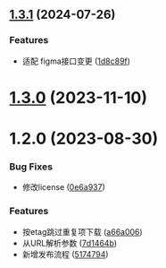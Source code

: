 ## [1.3.1](https://github.com/someBrown/fig-save/compare/v1.3.0...v1.3.1) (2024-07-26)


### Features

* 适配 figma接口变更 ([1d8c89f](https://github.com/someBrown/fig-save/commit/1d8c89f15872c211b5414fd837c030e9733f0468))



# [1.3.0](https://github.com/someBrown/fig-save/compare/v1.2.0...v1.3.0) (2023-11-10)



# 1.2.0 (2023-08-30)


### Bug Fixes

* 修改license ([0e6a937](https://github.com/someBrown/fig-save/commit/0e6a937aa5da2a3709620927a0a7ec07bcb33ee7))


### Features

* 按etag跳过重复项下载 ([a66a006](https://github.com/someBrown/fig-save/commit/a66a006c73367821f97175c8e8aac7ccd7d797df))
* 从URL解析参数 ([7d1464b](https://github.com/someBrown/fig-save/commit/7d1464bf88347d383e1823ac9c222dd0305e2b03))
* 新增发布流程 ([5174794](https://github.com/someBrown/fig-save/commit/5174794e8efa27b978ad9d68114329cef7a95092))



